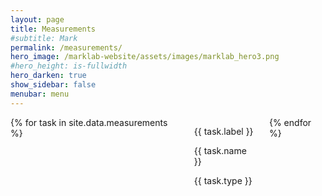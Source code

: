 ```yaml
---
layout: page
title: Measurements
#subtitle: Mark
permalink: /measurements/
hero_image: /marklab-website/assets/images/marklab_hero3.png
#hero_height: is-fullwidth
hero_darken: true
show_sidebar: false
menubar: menu
---
```


<div class="columns is-multiline">
  {% for task in site.data.measurements %}
  <div class="column is-one-third">
    <div class="card">
      <div class="card-content">
        <p class="title">{{ task.label }}</p>
        <p class="subtitle">{{ task.name }}</p>
        <span class="tag is-info">{{ task.type }}</span>
      </div>
    </div>
  </div>
  {% endfor %}
</div>
